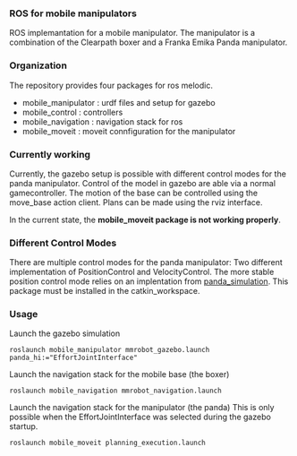 ### ROS for mobile manipulators

ROS implemantation for a mobile manipulator. The manipulator is a combination of the
Clearpath boxer and a Franka Emika Panda manipulator.


### Organization
The repository provides four packages for ros melodic. 
- mobile_manipulator : urdf files and setup for gazebo
- mobile_control : controllers
- mobile_navigation : navigation stack for ros
- mobile_moveit : moveit connfiguration for the manipulator

### Currently working
Currently, the gazebo setup is possible with different control modes for the panda
manipulator. Control of the model in gazebo are able via a normal gamecontroller.
The motion of the base can be controlled using the move_base action client.
Plans can be made using the rviz interface.

In the current state, the **mobile_moveit package is not working properly**.

### Different Control Modes
There are multiple control modes for the panda manipulator: Two different implementation
of PositionControl and VelocityControl.
The more stable position control mode relies on an implentation from
[panda_simulation](https://github.com/erdalpekel/panda_simulation). 
This package must be installed in the catkin_workspace.

### Usage
Launch the gazebo simulation

```
roslaunch mobile_manipulator mmrobot_gazebo.launch panda_hi:="EffortJointInterface"
```

Launch the navigation stack for the mobile base (the boxer)
```
roslaunch mobile_navigation mmrobot_navigation.launch
```

Launch the navigation stack for the manipulator (the panda)
This is only possible when the EffortJointInterface was selected during the gazebo
startup.
```
roslaunch mobile_moveit planning_execution.launch
```


